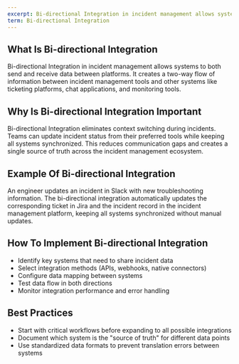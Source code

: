 ```yaml
---
excerpt: Bi-directional Integration in incident management allows systems to both send and receive data between platforms.
term: Bi-directional Integration
---
```

## What Is Bi-directional Integration

Bi-directional Integration in incident management allows systems to both send and receive data between platforms. It creates a two-way flow of information between incident management tools and other systems like ticketing platforms, chat applications, and monitoring tools.

## Why Is Bi-directional Integration Important

Bi-directional Integration eliminates context switching during incidents. Teams can update incident status from their preferred tools while keeping all systems synchronized. This reduces communication gaps and creates a single source of truth across the incident management ecosystem.

## Example Of Bi-directional Integration

An engineer updates an incident in Slack with new troubleshooting information. The bi-directional integration automatically updates the corresponding ticket in Jira and the incident record in the incident management platform, keeping all systems synchronized without manual updates.

## How To Implement Bi-directional Integration

- Identify key systems that need to share incident data
- Select integration methods (APIs, webhooks, native connectors)
- Configure data mapping between systems
- Test data flow in both directions
- Monitor integration performance and error handling

## Best Practices

- Start with critical workflows before expanding to all possible integrations
- Document which system is the "source of truth" for different data points
- Use standardized data formats to prevent translation errors between systems